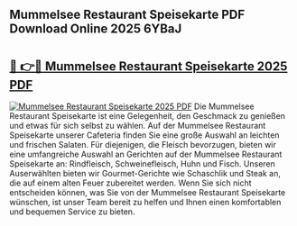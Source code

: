 ## Mummelsee Restaurant Speisekarte PDF Download Online 2025 6YBaJ

# <h2><a href="http://gc8etnj.nevu.top/?p=Mummelsee+Restaurant+Speisekarte">🔗 👉🔴 Mummelsee Restaurant Speisekarte 2025 PDF</a></h2>

[![Mummelsee Restaurant Speisekarte 2025 PDF](https://i.imgur.com/dBaPXMq.png)](http://gc8etnj.nevu.top/?p=Mummelsee+Restaurant+Speisekarte)
Die Mummelsee Restaurant Speisekarte ist eine Gelegenheit, den Geschmack zu genießen und etwas für sich selbst zu wählen. Auf der Mummelsee Restaurant Speisekarte unserer Cafeteria finden Sie eine große Auswahl an leichten und frischen Salaten. Für diejenigen, die Fleisch bevorzugen, bieten wir eine umfangreiche Auswahl an Gerichten auf der Mummelsee Restaurant Speisekarte an: Rindfleisch, Schweinefleisch, Huhn und Fisch. Unseren Auserwählten bieten wir Gourmet-Gerichte wie Schaschlik und Steak an, die auf einem alten Feuer zubereitet werden. Wenn Sie sich nicht entscheiden können, was Sie von der Mummelsee Restaurant Speisekarte wünschen, ist unser Team bereit zu helfen und Ihnen einen komfortablen und bequemen Service zu bieten.
